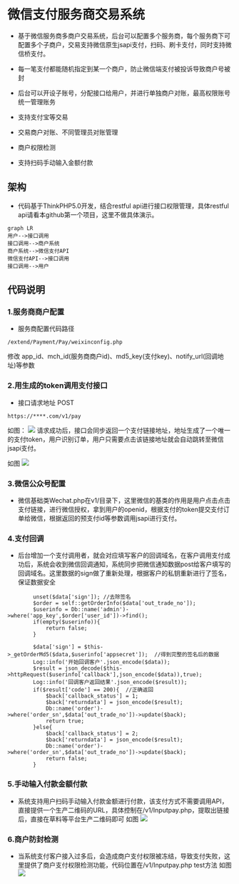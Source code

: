  # 微信支付服务商交易系统

- 基于微信服务商多商户交易系统，后台可以配置多个服务商，每个服务商下可配置多个子商户，交易支持微信原生jsapi支付，扫码、刷卡支付，同时支持微信桥支付。

- 每一笔支付都能随机指定到某一个商户，防止微信端支付被投诉导致商户号被封

- 后台可以开设子账号，分配接口给用户，并进行单独商户对账，最高权限账号统一管理账务

- 支持支付宝等交易 
- 交易商户对账、不同管理员对账管理
- 商户权限检测
- 支持扫码手动输入金额付款

## 架构
- 代码基于ThinkPHP5.0开发，结合restful api进行接口权限管理，具体restful api请看本github第一个项目，这里不做具体演示。



```
graph LR
用户-->接口调用
接口调用-->商户系统
商户系统-->微信支付API
微信支付API-->接口调用
接口调用-->用户
```


## 代码说明
### 1.服务商商户配置

-  服务商配置代码路径
```
/extend/Payment/Pay/weixinconfig.php
```
修改 app_id、mch_id(服务商商户id)、md5_key(支付key)、notify_url(回调地址)等参数

### 2.用生成的token调用支付接口
- 接口请求地址 POST

```
https://****.com/v1/pay
```
如图：
![](https://github.com/Leslin/Weixin-Payment/blob/master/screenshot/8.png)
请求成功后，接口会同步返回一个支付链接地址，地址生成了一个唯一的支付token，用户识别订单，用户只需要点击该链接地址就会自动跳转至微信jsapi支付。

如图
![](https://github.com/Leslin/Weixin-Payment/blob/master/screenshot/11.png)
### 3.微信公众号配置

- 微信基础类Wechat.php在v1/目录下，这里微信的基类的作用是用户点击点击支付链接，进行微信授权，拿到用户的openid，根据支付的token提交支付订单给微信，根据返回的预支付id等参数调用jsapi进行支付。

### 4.支付回调
- 后台增加一个支付调用者，就会对应填写客户的回调域名，在客户调用支付成功后，系统会收到微信回调通知，系统同步把微信通知数据post给客户填写的回调域名。这里数据的sign做了重新处理，根据客户的私钥重新进行了签名，保证数据安全

```
        unset($data['sign']); //去除签名
		$order = self::getOrderInfo($data['out_trade_no']);
		$userinfo = Db::name('admin')->where('app_key',$order['user_id'])->find();
		if(empty($userinfo)){
			return false;
		}

		$data['sign'] = $this->_getOrderMd5($data,$userinfo['appsecret']);  //得到完整的签名后的数据
		Log::info('开始回调客户'.json_encode($data));
		$result = json_decode($this->httpRequest($userinfo['callback'],json_encode($data)),true);
		Log::info('回调客户返回结果'.json_encode($result));
		if($result['code'] == 200){  //正确返回
			$back['callback_status'] = 1;
			$back['returndata'] = json_encode($result);
			Db::name('order')->where('order_sn',$data['out_trade_no'])->update($back);
			return true;
		}else{
			$back['callback_status'] = 2;
			$back['returndata'] = json_encode($result);
			Db::name('order')->where('order_sn',$data['out_trade_no'])->update($back);
			return false;
		}
```

### 5.手动输入付款金额付款
- 系统支持用户扫码手动输入付款金额进行付款，该支付方式不需要调用API，直接提供一个生产二维码的URL，具体控制在/v1/Inputpay.php，提取出链接后，直接在草料等平台生产二维码即可
如图
![](https://github.com/Leslin/Weixin-Payment/blob/master/screenshot/12.png)

### 6.商户防封检测
- 当系统支付客户接入过多后，会造成商户支付权限被冻结，导致支付失败，这里提供了商户支付权限检测功能，代码位置在/v1/Inputpay.php test方法
如图
![](https://github.com/Leslin/Weixin-Payment/blob/master/screenshot/13.png)